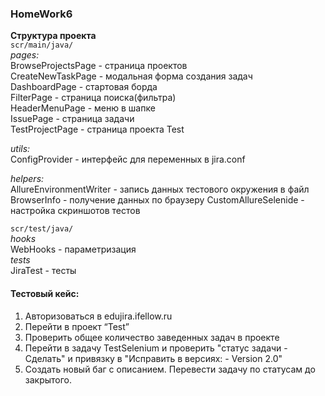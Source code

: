 ### HomeWork6  

**Структура проекта**  
`scr/main/java/`  
_pages:_  
BrowseProjectsPage - страница проектов  
CreateNewTaskPage - модальная форма создания задач  
DashboardPage - стартовая борда  
FilterPage - страница поиска(фильтра)  
HeaderMenuPage - меню в шапке  
IssuePage - страница задачи  
TestProjectPage - страница проекта Test
  
_utils:_  
ConfigProvider - интерфейс для переменных в jira.conf

_helpers:_  
AllureEnvironmentWriter - запись данных тестового окружения в файл
BrowserInfo - получение данных по браузеру
CustomAllureSelenide - настройка скриншотов тестов

`scr/test/java/`  
_hooks_  
WebHooks - параметризация  
_tests_  
JiraTest - тесты  
  
#### Тестовый кейс:
1. Авторизоваться в edujira.ifellow.ru
2. Перейти в проект “Test”
3. Проверить общее количество заведенных задач в проекте 
4. Перейти в задачу TestSelenium и проверить "статус задачи - Сделать" и привязку в
   "Исправить в версиях: - Version 2.0"
5. Создать новый баг с описанием. Перевести задачу по статусам до закрытого.
